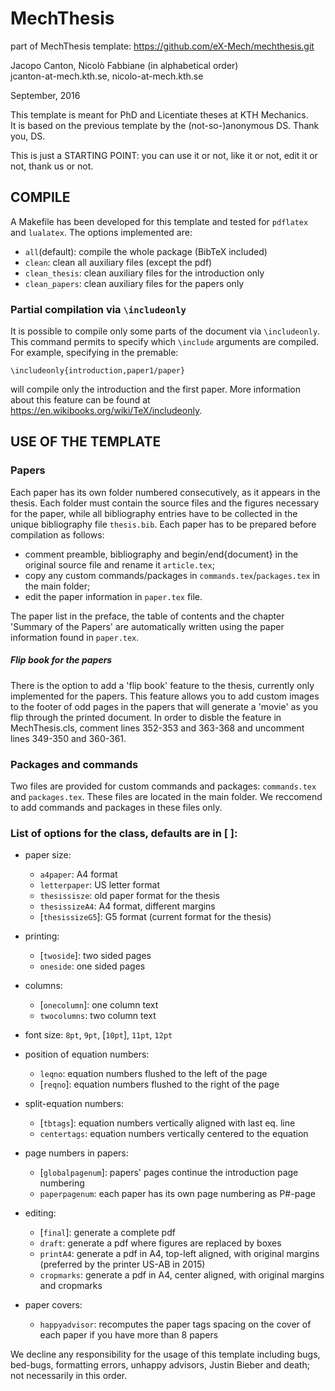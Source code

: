 # MechThesis

part of MechThesis template: https://github.com/eX-Mech/mechthesis.git

Jacopo Canton, Nicolò Fabbiane (in alphabetical order)<br /> 
jcanton-at-mech.kth.se, nicolo-at-mech.kth.se

September, 2016


This template is meant for PhD and Licentiate theses at KTH Mechanics.<br /> 
It is based on the previous template by the (not-so-)anonymous DS.
Thank you, DS.<br /> 

This is just a STARTING POINT: you can use it or not, like it or not, edit it
or not, thank us or not.


## COMPILE
A Makefile has been developed for this template and tested for `pdflatex` and
`lualatex`. The options implemented are:

 - `all`(default): compile the whole package (BibTeX included)
 - `clean`:        clean all auxiliary files (except the pdf)
 - `clean_thesis`: clean auxiliary files for the introduction only
 - `clean_papers`: clean auxiliary files for the papers only

### Partial compilation via `\includeonly`
It is possible to compile only some parts of the document via `\includeonly`.
This command permits to specify which `\include` arguments are compiled.
For example, specifying in the premable:

   `\includeonly{introduction,paper1/paper}`

will compile only the introduction and the first paper. More information about
this feature can be found at https://en.wikibooks.org/wiki/TeX/includeonly.


## USE OF THE TEMPLATE

### Papers
Each paper has its own folder numbered consecutively, as it appears in the
thesis. Each folder must contain the source files and the figures necessary for
the paper, while all bibliography entries have to be collected in the unique
bibliography file `thesis.bib`.
Each paper has to be prepared before compilation as follows:

 - comment preamble, bibliography and begin/end{document} in the original
   source file and rename it `article.tex`;
 - copy any custom commands/packages in `commands.tex`/`packages.tex` in
   the main folder;
 - edit the paper information in `paper.tex` file.

The paper list in the preface, the table of contents and the chapter 'Summary
of the Papers' are automatically written using the paper information found in
`paper.tex`.

##### Flip book for the papers
There is the option to add a 'flip book' feature to the thesis, currently only implemented for the papers. This feature allows you to add custom images to the footer of odd pages in the papers that will generate a 'movie' as you flip through the  printed document. In order to disble the feature in MechThesis.cls, comment lines 352-353 and 363-368 and uncomment lines 349-350 and 360-361.

### Packages and commands
Two files are provided for custom commands and packages: `commands.tex` and
`packages.tex`. These files are located in the main folder.
We reccomend to add commands and packages in these files only.

### List of options for the class, defaults are in [ ]:

 - paper size:
    - `a4paper`:        A4 format
    - `letterpaper`:    US letter format
    - `thesissisze`:    old paper format for the thesis
    - `thesissizeA4`:   A4 format, different margins
    - [`thesissizeG5`]: G5 format (current format for the thesis)

 - printing:
    - [`twoside`]: two sided pages
    - `oneside`:   one sided pages

 - columns:
    - [`onecolumn`]: one column text
    - `twocolumns`:  two column text

 - font size: `8pt`, `9pt`, [`10pt`], `11pt`, `12pt`

 - position of equation numbers:
    - `leqno`:   equation numbers flushed to the left of the page
    - [`reqno`]: equation numbers flushed to the right of the page

 - split-equation numbers:
    - [`tbtags`]:    equation numbers vertically aligned with last eq. line
    - `centertags`:  equation numbers vertically centered to the equation

 - page numbers in papers:
    - [`globalpagenum`]: papers' pages continue the introduction page numbering
    - `paperpagenum`:    each paper has its own page numbering as P#-page

 - editing:
    - [`final`]:    generate a complete pdf
    - `draft`:      generate a pdf where figures are replaced by boxes
    - `printA4`:    generate a pdf in A4, top-left aligned, with original margins
                    (preferred by the printer US-AB in 2015)
    - `cropmarks`:  generate a pdf in A4, center aligned, with original margins
                    and cropmarks

 - paper covers:
    - `happyadvisor`: recomputes the paper tags spacing on the cover of each
                      paper if you have more than 8 papers

We decline any responsibility for the usage of this template including bugs,
bed-bugs, formatting errors, unhappy advisors, Justin Bieber and death; not 
necessarily in this order.
